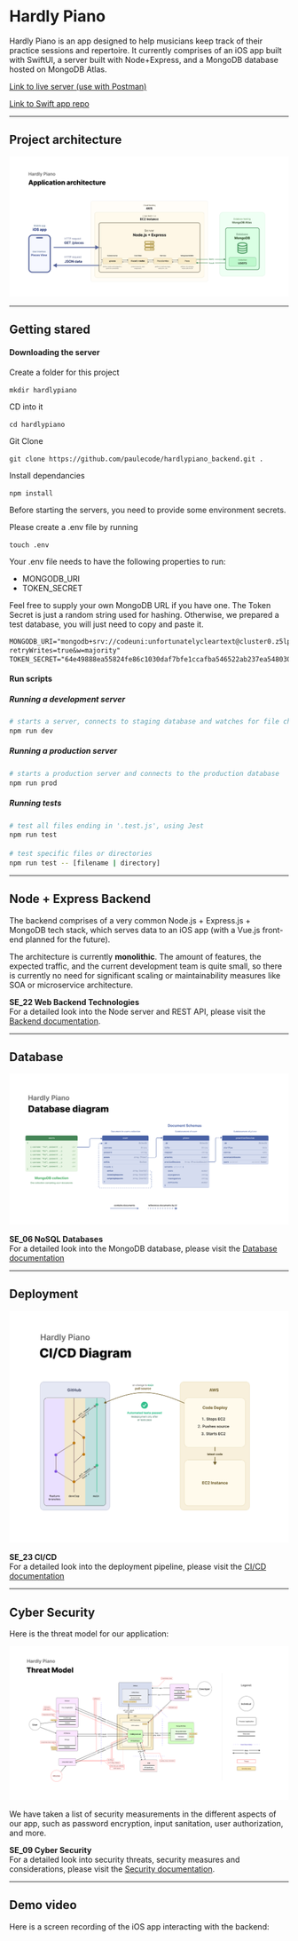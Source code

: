 # Hardly Piano

Hardly Piano is an app designed to help musicians keep track of their practice sessions and repertoire. It currently comprises of an iOS app built with SwiftUI, a server built with Node+Express, and a MongoDB database hosted on MongoDB Atlas.

[Link to live server (use with Postman)](http://ec2-3-66-192-132.eu-central-1.compute.amazonaws.com:3000)

[Link to Swift app repo](https://github.com/paulecode/HardlyPianoSwift)

---

## Project architecture

![architecture](./docs/img/Architecture.png)

---

## Getting stared

#### Downloading the server

Create a folder for this project

`mkdir hardlypiano`

CD into it

`cd hardlypiano`

Git Clone

`git clone https://github.com/paulecode/hardlypiano_backend.git .`

Install dependancies

`npm install`

Before starting the servers, you need to provide some environment secrets.

Please create a .env file by running

`touch .env`

Your .env file needs to have the following properties to run:

-   MONGODB_URI
-   TOKEN_SECRET

Feel free to supply your own MongoDB URL if you have one. The Token Secret is just a random string used for hashing. Otherwise, we prepared a test database, you will just need to copy and paste it.

```
MONGODB_URI="mongodb+srv://codeuni:unfortunatelycleartext@cluster0.z5lpzob.mongodb.net/?retryWrites=true&w=majority"
TOKEN_SECRET="64e49888ea55824fe86c1030daf7bfe1ccafba546522ab237ea5480305ec93a26d1c494042e72ff5c4c0f2942762438fd4ec305081782baeda9f0ce160d0ecc6"
```

#### Run scripts

##### Running a development server

```bash
# starts a server, connects to staging database and watches for file changes
npm run dev
```

##### Running a production server

```bash
# starts a production server and connects to the production database
npm run prod
```

##### Running tests

```bash
# test all files ending in '.test.js', using Jest
npm run test

# test specific files or directories
npm run test -- [filename | directory]
```

---

## Node + Express Backend

The backend comprises of a very common Node.js + Express.js + MongoDB tech stack, which serves data to an iOS app (with a Vue.js front-end planned for the future).

The architecture is currently **monolithic**. The amount of features, the expected traffic, and the current development team is quite small, so there is currently no need for significant scaling or maintainability measures like SOA or microservice architecture.

**SE_22 Web Backend Technologies**  
For a detailed look into the Node server and REST API, please visit the [Backend documentation](./docs/Backend.md).

---

## Database

![Database diagram](./docs/img/Database_Diagram.png)

**SE_06 NoSQL Databases**  
For a detailed look into the MongoDB database, please visit the [Database documentation](./docs/Database.md)

---

## Deployment

![CI/CD Diagram](./docs/img/CI_CD_Diagram.png)

**SE_23 CI/CD**  
For a detailed look into the deployment pipeline, please visit the [CI/CD documentation](./docs/CI_CD.md)

---

## Cyber Security

Here is the threat model for our application:

![Threat Model Diagram](./docs/img/Threat_Model_Diagram.png)

We have taken a list of security measurements in the different aspects of our app, such as password encryption, input sanitation, user authorization, and more.

**SE_09 Cyber Security**  
For a detailed look into security threats, security measures and considerations, please visit the [Security documentation](./docs/Security.md).

---

## Demo video

Here is a screen recording of the iOS app interacting with the backend:

[](https://drive.google.com/file/d/1CaWtVOr2xA-zr8CedFyF_i18Pukh14Jb/view?usp=sharing)
